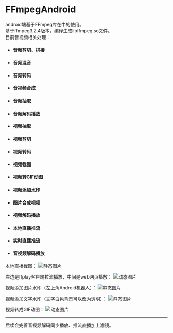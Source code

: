 # FFmpegAndroid
android端基于FFmpeg库在中的使用。<br>
基于ffmpeg3.2.4版本，编译生成libffmpeg.so文件。<br>
目前音视频相关处理：<br>

- #### 音频剪切、拼接
- #### 音频混音
- #### 音频转码
- #### 音视频合成
- #### 音频抽取
- #### 音频解码播放
- #### 视频抽取
- #### 视频剪切
- #### 视频转码
- #### 视频截图
- #### 视频转GIF动图
- #### 视频添加水印
- #### 图片合成视频
- #### 视频解码播放
- #### 本地直播推流
- #### 实时直播推流
- #### 音视频解码播放

本地直播截图：
![静态图片](https://github.com/xufuji456/FFmpegAndroid/blob/master/picture/live.png)

左边是ffplay客户端拉流播放，中间是web网页播放：
![动态图片](https://github.com/xufuji456/FFmpegAndroid/blob/master/gif/live.gif)

视频添加图片水印（左上角Android机器人）：
![静态图片](https://github.com/xufuji456/FFmpegAndroid/blob/master/picture/Watermark.png)

视频添加文字水印（文字白色背景可以改为透明）：
![静态图片](https://github.com/xufuji456/FFmpegAndroid/blob/master/picture/Textmark.png)

视频转成GIF动图：
![动态图片](https://github.com/xufuji456/FFmpegAndroid/blob/master/gif/VideoToGif.gif)

***

后续会完善音视频解码同步播放、推流直播加上滤镜。
<br><br>

